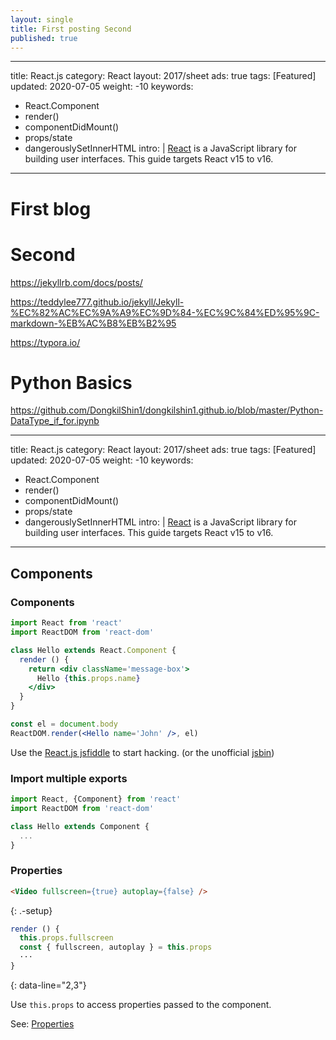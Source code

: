 ```yaml
---
layout: single
title: First posting Second
published: true
---
```


---
title: React.js
category: React
layout: 2017/sheet
ads: true
tags: [Featured]
updated: 2020-07-05
weight: -10
keywords:
  - React.Component
  - render()
  - componentDidMount()
  - props/state
  - dangerouslySetInnerHTML
intro: |
  [React](https://reactjs.org/) is a JavaScript library for building user interfaces. This guide targets React v15 to v16.
---

# First blog

# Second

https://jekyllrb.com/docs/posts/

https://teddylee777.github.io/jekyll/Jekyll-%EC%82%AC%EC%9A%A9%EC%9D%84-%EC%9C%84%ED%95%9C-markdown-%EB%AC%B8%EB%B2%95

https://typora.io/

# Python Basics

https://github.com/DongkilShin1/dongkilshin1.github.io/blob/master/Python-DataType_if_for.ipynb


---
title: React.js
category: React
layout: 2017/sheet
ads: true
tags: [Featured]
updated: 2020-07-05
weight: -10
keywords:
  - React.Component
  - render()
  - componentDidMount()
  - props/state
  - dangerouslySetInnerHTML
intro: |
  [React](https://reactjs.org/) is a JavaScript library for building user interfaces. This guide targets React v15 to v16.
---


Components
----------

### Components

```jsx
import React from 'react'
import ReactDOM from 'react-dom'
```

```jsx
class Hello extends React.Component {
  render () {
    return <div className='message-box'>
      Hello {this.props.name}
    </div>
  }
}
```

```jsx
const el = document.body
ReactDOM.render(<Hello name='John' />, el)
```

Use the [React.js jsfiddle](http://jsfiddle.net/reactjs/69z2wepo/) to start hacking. (or the unofficial [jsbin](http://jsbin.com/yafixat/edit?js,output))

### Import multiple exports

```jsx
import React, {Component} from 'react'
import ReactDOM from 'react-dom'
```

```jsx
class Hello extends Component {
  ...
}
```

### Properties

```html
<Video fullscreen={true} autoplay={false} />
```
{: .-setup}

```jsx
render () {
  this.props.fullscreen
  const { fullscreen, autoplay } = this.props
  ···
}
```
{: data-line="2,3"}

Use `this.props` to access properties passed to the component.

See: [Properties](https://reactjs.org/docs/tutorial.html#using-props)
